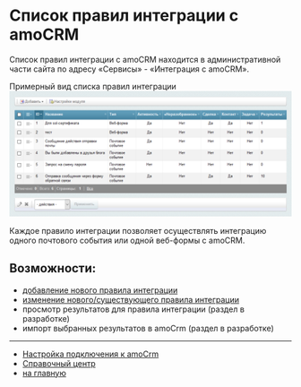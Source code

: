 # Список правил интеграции с amoCRM
Список правил интеграции с amoCRM находится в административной части сайта по адресу «Сервисы» - «Интеграция с amoCRM».

Примерный вид списка правил интеграции 
![Общие настройки](./rules/r1.png)

Каждое правило интеграции позволяет осуществлять интеграцию одного почтового события или одной веб-формы с amoCRM.

## Возможности:
* [добавление нового правила интеграции](./rules/add.md)
* [изменение нового/существующего правила интеграции](./rules/update.md)
* просмотр результатов для правила интеграции (раздел в разработке)
* импорт выбранных результатов в amoCrm (раздел в разработке)
---
* [Настройка подключения к amoCrm](./settings.md)
* [Справочный центр](../help.md)
* [на главную](../README.MD)
